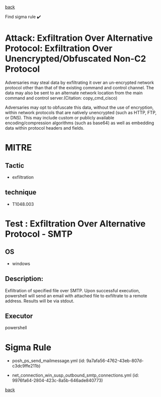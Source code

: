 
[back](../index.md)

Find sigma rule :heavy_check_mark: 

# Attack: Exfiltration Over Alternative Protocol: Exfiltration Over Unencrypted/Obfuscated Non-C2 Protocol 

Adversaries may steal data by exfiltrating it over an un-encrypted network protocol other than that of the existing command and control channel. The data may also be sent to an alternate network location from the main command and control server.(Citation: copy_cmd_cisco)

Adversaries may opt to obfuscate this data, without the use of encryption, within network protocols that are natively unencrypted (such as HTTP, FTP, or DNS). This may include custom or publicly available encoding/compression algorithms (such as base64) as well as embedding data within protocol headers and fields. 

# MITRE
## Tactic
  - exfiltration


## technique
  - T1048.003


# Test : Exfiltration Over Alternative Protocol - SMTP
## OS
  - windows


## Description:
Exfiltration of specified file over SMTP.
Upon successful execution, powershell will send an email with attached file to exfiltrate to a remote address. Results will be via stdout.


## Executor
powershell

# Sigma Rule
 - posh_ps_send_mailmessage.yml (id: 9a7afa56-4762-43eb-807d-c3dc9ffe211b)

 - net_connection_win_susp_outbound_smtp_connections.yml (id: 9976fa64-2804-423c-8a5b-646ade840773)



[back](../index.md)
